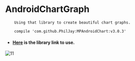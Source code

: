 # AndroidChartGraph


        
        
        Using that library to create beautiful chart graphs.
        
        compile 'com.github.PhilJay:MPAndroidChart:v3.0.3'
        
*  #### [Here](https://github.com/PhilJay/MPAndroidChart)   is the library link to use.  
        
    

![11](https://user-images.githubusercontent.com/15671434/36732088-ba69745c-1bdd-11e8-8ad5-7e0e9a499c9c.png)
